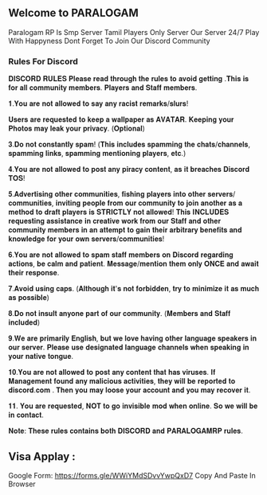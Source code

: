 ## Welcome to PARALOGAM

Paralogam RP Is Smp Server Tamil Players Only Server Our Server 24/7 Play With Happyness
Dont Forget To Join Our Discord Community 


### Rules For Discord

𝐃𝐈𝐒𝐂𝐎𝐑𝐃 𝐑𝐔𝐋𝐄𝐒
𝐏𝐥𝐞𝐚𝐬𝐞 𝐫𝐞𝐚𝐝 𝐭𝐡𝐫𝐨𝐮𝐠𝐡 𝐭𝐡𝐞 𝐫𝐮𝐥𝐞𝐬 𝐭𝐨 𝐚𝐯𝐨𝐢𝐝 𝐠𝐞𝐭𝐭𝐢𝐧𝐠 .𝐓𝐡𝐢𝐬 𝐢𝐬 𝐟𝐨𝐫 𝐚𝐥𝐥 𝐜𝐨𝐦𝐦𝐮𝐧𝐢𝐭𝐲 𝐦𝐞𝐦𝐛𝐞𝐫𝐬. 𝐏𝐥𝐚𝐲𝐞𝐫𝐬 𝐚𝐧𝐝 𝐒𝐭𝐚𝐟𝐟 𝐦𝐞𝐦𝐛𝐞𝐫𝐬.

𝟏.𝐘𝐨𝐮 𝐚𝐫𝐞 𝐧𝐨𝐭 𝐚𝐥𝐥𝐨𝐰𝐞𝐝 𝐭𝐨 𝐬𝐚𝐲 𝐚𝐧𝐲 𝐫𝐚𝐜𝐢𝐬𝐭 𝐫𝐞𝐦𝐚𝐫𝐤𝐬/𝐬𝐥𝐮𝐫𝐬!

𝐔𝐬𝐞𝐫𝐬 𝐚𝐫𝐞 𝐫𝐞𝐪𝐮𝐞𝐬𝐭𝐞𝐝 𝐭𝐨 𝐤𝐞𝐞𝐩 𝐚 𝐰𝐚𝐥𝐥𝐩𝐚𝐩𝐞𝐫 𝐚𝐬 𝐀𝐕𝐀𝐓𝐀𝐑. 𝐊𝐞𝐞𝐩𝐢𝐧𝐠 𝐲𝐨𝐮𝐫 𝐏𝐡𝐨𝐭𝐨𝐬 𝐦𝐚𝐲 𝐥𝐞𝐚𝐤 𝐲𝐨𝐮𝐫 𝐩𝐫𝐢𝐯𝐚𝐜𝐲. (𝐎𝐩𝐭𝐢𝐨𝐧𝐚𝐥)

𝟑.𝐃𝐨 𝐧𝐨𝐭 𝐜𝐨𝐧𝐬𝐭𝐚𝐧𝐭𝐥𝐲 𝐬𝐩𝐚𝐦! (𝐓𝐡𝐢𝐬 𝐢𝐧𝐜𝐥𝐮𝐝𝐞𝐬 𝐬𝐩𝐚𝐦𝐦𝐢𝐧𝐠 𝐭𝐡𝐞 𝐜𝐡𝐚𝐭𝐬/𝐜𝐡𝐚𝐧𝐧𝐞𝐥𝐬, 𝐬𝐩𝐚𝐦𝐦𝐢𝐧𝐠 𝐥𝐢𝐧𝐤𝐬, 𝐬𝐩𝐚𝐦𝐦𝐢𝐧𝐠 𝐦𝐞𝐧𝐭𝐢𝐨𝐧𝐢𝐧𝐠 𝐩𝐥𝐚𝐲𝐞𝐫𝐬, 𝐞𝐭𝐜.)

𝟒.𝐘𝐨𝐮 𝐚𝐫𝐞 𝐧𝐨𝐭 𝐚𝐥𝐥𝐨𝐰𝐞𝐝 𝐭𝐨 𝐩𝐨𝐬𝐭 𝐚𝐧𝐲 𝐩𝐢𝐫𝐚𝐜𝐲 𝐜𝐨𝐧𝐭𝐞𝐧𝐭, 𝐚𝐬 𝐢𝐭 𝐛𝐫𝐞𝐚𝐜𝐡𝐞𝐬 𝐃𝐢𝐬𝐜𝐨𝐫𝐝 𝐓𝐎𝐒!

𝟓.𝐀𝐝𝐯𝐞𝐫𝐭𝐢𝐬𝐢𝐧𝐠 𝐨𝐭𝐡𝐞𝐫 𝐜𝐨𝐦𝐦𝐮𝐧𝐢𝐭𝐢𝐞𝐬, 𝐟𝐢𝐬𝐡𝐢𝐧𝐠 𝐩𝐥𝐚𝐲𝐞𝐫𝐬 𝐢𝐧𝐭𝐨 𝐨𝐭𝐡𝐞𝐫 𝐬𝐞𝐫𝐯𝐞𝐫𝐬/𝐜𝐨𝐦𝐦𝐮𝐧𝐢𝐭𝐢𝐞𝐬, 𝐢𝐧𝐯𝐢𝐭𝐢𝐧𝐠 𝐩𝐞𝐨𝐩𝐥𝐞 𝐟𝐫𝐨𝐦 𝐨𝐮𝐫 𝐜𝐨𝐦𝐦𝐮𝐧𝐢𝐭𝐲 𝐭𝐨 𝐣𝐨𝐢𝐧 𝐚𝐧𝐨𝐭𝐡𝐞𝐫 𝐚𝐬 𝐚 𝐦𝐞𝐭𝐡𝐨𝐝 𝐭𝐨 𝐝𝐫𝐚𝐟𝐭 𝐩𝐥𝐚𝐲𝐞𝐫𝐬 𝐢𝐬 𝐒𝐓𝐑𝐈𝐂𝐓𝐋𝐘 𝐧𝐨𝐭 𝐚𝐥𝐥𝐨𝐰𝐞𝐝! 𝐓𝐡𝐢𝐬 𝐈𝐍𝐂𝐋𝐔𝐃𝐄𝐒 𝐫𝐞𝐪𝐮𝐞𝐬𝐭𝐢𝐧𝐠 𝐚𝐬𝐬𝐢𝐬𝐭𝐚𝐧𝐜𝐞 𝐢𝐧 𝐜𝐫𝐞𝐚𝐭𝐢𝐯𝐞 𝐰𝐨𝐫𝐤 𝐟𝐫𝐨𝐦 𝐨𝐮𝐫 𝐒𝐭𝐚𝐟𝐟 𝐚𝐧𝐝 𝐨𝐭𝐡𝐞𝐫 𝐜𝐨𝐦𝐦𝐮𝐧𝐢𝐭𝐲 𝐦𝐞𝐦𝐛𝐞𝐫𝐬 𝐢𝐧 𝐚𝐧 𝐚𝐭𝐭𝐞𝐦𝐩𝐭 𝐭𝐨 𝐠𝐚𝐢𝐧 𝐭𝐡𝐞𝐢𝐫 𝐚𝐫𝐛𝐢𝐭𝐫𝐚𝐫𝐲 𝐛𝐞𝐧𝐞𝐟𝐢𝐭𝐬 𝐚𝐧𝐝 𝐤𝐧𝐨𝐰𝐥𝐞𝐝𝐠𝐞 𝐟𝐨𝐫 𝐲𝐨𝐮𝐫 𝐨𝐰𝐧 𝐬𝐞𝐫𝐯𝐞𝐫𝐬/𝐜𝐨𝐦𝐦𝐮𝐧𝐢𝐭𝐢𝐞𝐬!

𝟔.𝐘𝐨𝐮 𝐚𝐫𝐞 𝐧𝐨𝐭 𝐚𝐥𝐥𝐨𝐰𝐞𝐝 𝐭𝐨 𝐬𝐩𝐚𝐦 𝐬𝐭𝐚𝐟𝐟 𝐦𝐞𝐦𝐛𝐞𝐫𝐬 𝐨𝐧 𝐃𝐢𝐬𝐜𝐨𝐫𝐝 𝐫𝐞𝐠𝐚𝐫𝐝𝐢𝐧𝐠 𝐚𝐜𝐭𝐢𝐨𝐧𝐬, 𝐛𝐞 𝐜𝐚𝐥𝐦 𝐚𝐧𝐝 𝐩𝐚𝐭𝐢𝐞𝐧𝐭. 𝐌𝐞𝐬𝐬𝐚𝐠𝐞/𝐦𝐞𝐧𝐭𝐢𝐨𝐧 𝐭𝐡𝐞𝐦 𝐨𝐧𝐥𝐲 𝐎𝐍𝐂𝐄 𝐚𝐧𝐝 𝐚𝐰𝐚𝐢𝐭 𝐭𝐡𝐞𝐢𝐫 𝐫𝐞𝐬𝐩𝐨𝐧𝐬𝐞.

𝟕.𝐀𝐯𝐨𝐢𝐝 𝐮𝐬𝐢𝐧𝐠 𝐜𝐚𝐩𝐬. (𝐀𝐥𝐭𝐡𝐨𝐮𝐠𝐡 𝐢𝐭'𝐬 𝐧𝐨𝐭 𝐟𝐨𝐫𝐛𝐢𝐝𝐝𝐞𝐧, 𝐭𝐫𝐲 𝐭𝐨 𝐦𝐢𝐧𝐢𝐦𝐢𝐳𝐞 𝐢𝐭 𝐚𝐬 𝐦𝐮𝐜𝐡 𝐚𝐬 𝐩𝐨𝐬𝐬𝐢𝐛𝐥𝐞)

𝟖.𝐃𝐨 𝐧𝐨𝐭 𝐢𝐧𝐬𝐮𝐥𝐭 𝐚𝐧𝐲𝐨𝐧𝐞 𝐩𝐚𝐫𝐭 𝐨𝐟 𝐨𝐮𝐫 𝐜𝐨𝐦𝐦𝐮𝐧𝐢𝐭𝐲. (𝐌𝐞𝐦𝐛𝐞𝐫𝐬 𝐚𝐧𝐝 𝐒𝐭𝐚𝐟𝐟 𝐢𝐧𝐜𝐥𝐮𝐝𝐞𝐝)

𝟗.𝐖𝐞 𝐚𝐫𝐞 𝐩𝐫𝐢𝐦𝐚𝐫𝐢𝐥𝐲 𝐄𝐧𝐠𝐥𝐢𝐬𝐡, 𝐛𝐮𝐭 𝐰𝐞 𝐥𝐨𝐯𝐞 𝐡𝐚𝐯𝐢𝐧𝐠 𝐨𝐭𝐡𝐞𝐫 𝐥𝐚𝐧𝐠𝐮𝐚𝐠𝐞 𝐬𝐩𝐞𝐚𝐤𝐞𝐫𝐬 𝐢𝐧 𝐨𝐮𝐫 𝐬𝐞𝐫𝐯𝐞𝐫. 𝐏𝐥𝐞𝐚𝐬𝐞 𝐮𝐬𝐞 𝐝𝐞𝐬𝐢𝐠𝐧𝐚𝐭𝐞𝐝 𝐥𝐚𝐧𝐠𝐮𝐚𝐠𝐞 𝐜𝐡𝐚𝐧𝐧𝐞𝐥𝐬 𝐰𝐡𝐞𝐧 𝐬𝐩𝐞𝐚𝐤𝐢𝐧𝐠 𝐢𝐧 𝐲𝐨𝐮𝐫 𝐧𝐚𝐭𝐢𝐯𝐞 𝐭𝐨𝐧𝐠𝐮𝐞.

𝟏𝟎.𝐘𝐨𝐮 𝐚𝐫𝐞 𝐧𝐨𝐭 𝐚𝐥𝐥𝐨𝐰𝐞𝐝 𝐭𝐨 𝐩𝐨𝐬𝐭 𝐚𝐧𝐲 𝐜𝐨𝐧𝐭𝐞𝐧𝐭 𝐭𝐡𝐚𝐭 𝐡𝐚𝐬 𝐯𝐢𝐫𝐮𝐬𝐞𝐬. 𝐈𝐟 𝐌𝐚𝐧𝐚𝐠𝐞𝐦𝐞𝐧𝐭 𝐟𝐨𝐮𝐧𝐝 𝐚𝐧𝐲 𝐦𝐚𝐥𝐢𝐜𝐢𝐨𝐮𝐬 𝐚𝐜𝐭𝐢𝐯𝐢𝐭𝐢𝐞𝐬, 𝐭𝐡𝐞𝐲 𝐰𝐢𝐥𝐥 𝐛𝐞 𝐫𝐞𝐩𝐨𝐫𝐭𝐞𝐝 𝐭𝐨 𝐝𝐢𝐬𝐜𝐨𝐫𝐝.𝐜𝐨𝐦 . 𝐓𝐡𝐞𝐧 𝐲𝐨𝐮 𝐦𝐚𝐲 𝐥𝐨𝐨𝐬𝐞 𝐲𝐨𝐮𝐫 𝐚𝐜𝐜𝐨𝐮𝐧𝐭 𝐚𝐧𝐝 𝐲𝐨𝐮 𝐦𝐚𝐲 𝐫𝐞𝐜𝐨𝐯𝐞𝐫 𝐢𝐭.

𝟏𝟏. 𝐘𝐨𝐮 𝐚𝐫𝐞 𝐫𝐞𝐪𝐮𝐞𝐬𝐭𝐞𝐝, 𝐍𝐎𝐓 𝐭𝐨 𝐠𝐨 𝐢𝐧𝐯𝐢𝐬𝐢𝐛𝐥𝐞 𝐦𝐨𝐝 𝐰𝐡𝐞𝐧 𝐨𝐧𝐥𝐢𝐧𝐞. 𝐒𝐨 𝐰𝐞 𝐰𝐢𝐥𝐥 𝐛𝐞 𝐢𝐧 𝐜𝐨𝐧𝐭𝐚𝐜𝐭.

𝐍𝐨𝐭𝐞: 𝐓𝐡𝐞𝐬𝐞 𝐫𝐮𝐥𝐞𝐬 𝐜𝐨𝐧𝐭𝐚𝐢𝐧𝐬 𝐛𝐨𝐭𝐡 𝐃𝐈𝐒𝐂𝐎𝐑𝐃 𝐚𝐧𝐝 𝐏𝐀𝐑𝐀𝐋𝐎𝐆𝐀𝐌𝐑𝐏 𝐫𝐮𝐥𝐞𝐬.


## Visa Applay :

Google Form: https://forms.gle/WWiYMdSDvvYwpQxD7 
Copy And Paste In Browser
